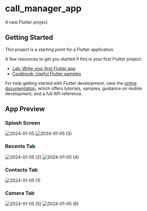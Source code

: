 # call_manager_app

A new Flutter project.

## Getting Started

This project is a starting point for a Flutter application.

A few resources to get you started if this is your first Flutter project:

- [Lab: Write your first Flutter app](https://docs.flutter.dev/get-started/codelab)
- [Cookbook: Useful Flutter samples](https://docs.flutter.dev/cookbook)

For help getting started with Flutter development, view the
[online documentation](https://docs.flutter.dev/), which offers tutorials,
samples, guidance on mobile development, and a full API reference.

## App Preview

### Splash Screen

![2024-01-05](https://github.com/Manohar-Reddy-B/Flutter-Contacts-App/assets/65357964/2130f5f3-95f3-4280-b55b-a19c0599f926)
![2024-01-05 (3)](https://github.com/Manohar-Reddy-B/Flutter-Contacts-App/assets/65357964/945ca781-e9ff-4672-bfbd-469f74a14cb0)

### Recents Tab
![2024-01-05 (2)](https://github.com/Manohar-Reddy-B/Flutter-Contacts-App/assets/65357964/1fd6c6c2-6d83-41fc-9aae-37c33ae20233)
![2024-01-05 (4)](https://github.com/Manohar-Reddy-B/Flutter-Contacts-App/assets/65357964/12e60502-7ed5-442a-bd05-471295647280)

### Contacts Tab
![2024-01-05 (1)](https://github.com/Manohar-Reddy-B/Flutter-Contacts-App/assets/65357964/0d0de0a0-60b8-4626-b63a-c8fbec28f694)

### Camera Tab
![2024-01-05 (5)](https://github.com/Manohar-Reddy-B/Flutter-Contacts-App/assets/65357964/798a4c17-0743-4949-a639-f5d59325e2ef)
![2024-01-05 (6)](https://github.com/Manohar-Reddy-B/Flutter-Contacts-App/assets/65357964/bef1de60-f6bc-4dd2-950f-330d5a230d82)





